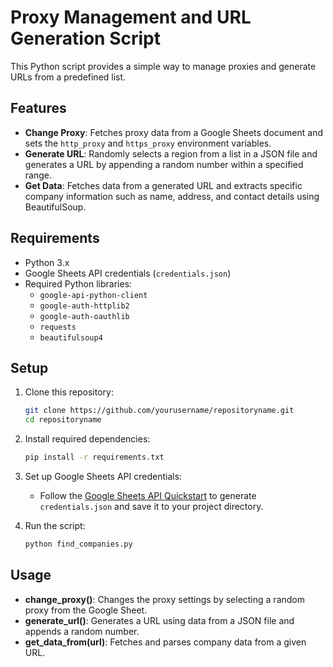 # Proxy Management and URL Generation Script

This Python script provides a simple way to manage proxies and generate URLs from a predefined list.

## Features

- **Change Proxy**: Fetches proxy data from a Google Sheets document and sets the `http_proxy` and `https_proxy` environment variables.
- **Generate URL**: Randomly selects a region from a list in a JSON file and generates a URL by appending a random number within a specified range.
- **Get Data**: Fetches data from a generated URL and extracts specific company information such as name, address, and contact details using BeautifulSoup.

## Requirements

- Python 3.x
- Google Sheets API credentials (`credentials.json`)
- Required Python libraries:
  - `google-api-python-client`
  - `google-auth-httplib2`
  - `google-auth-oauthlib`
  - `requests`
  - `beautifulsoup4`

## Setup

1. Clone this repository:
    ```bash
    git clone https://github.com/yourusername/repositoryname.git
    cd repositoryname
    ```

2. Install required dependencies:
    ```bash
    pip install -r requirements.txt
    ```

3. Set up Google Sheets API credentials:
    - Follow the [Google Sheets API Quickstart](https://developers.google.com/sheets/api/quickstart/python) to generate `credentials.json` and save it to your project directory.

4. Run the script:
    ```bash
    python find_companies.py
    ```

## Usage

- **change_proxy()**: Changes the proxy settings by selecting a random proxy from the Google Sheet.
- **generate_url()**: Generates a URL using data from a JSON file and appends a random number.
- **get_data_from(url)**: Fetches and parses company data from a given URL.
